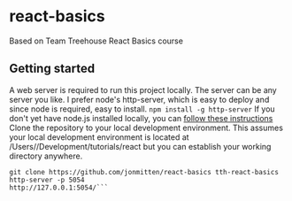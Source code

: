 # react-basics
Based on Team Treehouse React Basics course

## Getting started
A web server is required to run this project locally. The server can be any server you like. I prefer node's http-server, which is easy to deploy and since node is required, easy to install.
`npm install -g http-server`
If you don't yet have node.js installed locally, you can [follow these instructions](http://blog.teamtreehouse.com/install-node-js-npm-mac)
Clone the repository to your local development environment. 
This assumes your local development environment is located at /Users/<your user name>/Development/tutorials/react but you can establish your working directory anywhere.
```cd ~/Development/tutorials/react/tth-react-basics
git clone https://github.com/jonmitten/react-basics tth-react-basics
http-server -p 5054
http://127.0.0.1:5054/```
